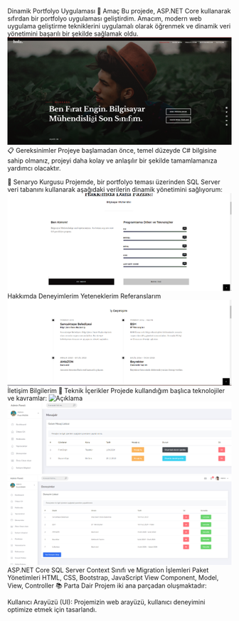 Dinamik Portfolyo Uygulaması
🎯 Amaç
Bu projede, ASP.NET Core kullanarak sıfırdan bir portfolyo uygulaması geliştirdim. Amacım, modern web uygulama geliştirme tekniklerini uygulamalı olarak öğrenmek ve dinamik veri yönetimini başarılı bir şekilde sağlamak oldu.
![Açıklama](images/ana_sayfa.png)
📋 Gereksinimler
Projeye başlamadan önce, temel düzeyde C# bilgisine sahip olmanız, projeyi daha kolay ve anlaşılır bir şekilde tamamlamanıza yardımcı olacaktır.

📑 Senaryo Kurgusu
Projemde, bir portfolyo teması üzerinden SQL Server veri tabanını kullanarak aşağıdaki verilerin dinamik yönetimini sağlıyorum:
![Açıklama](images/ana_sayfa2.png)
Hakkımda
Deneyimlerim
Yeteneklerim
Referanslarım
![Açıklama](images/ana_sayfa3.png)
İletişim Bilgilerim
🔧 Teknik İçerikler
Projede kullandığım başlıca teknolojiler ve kavramlar:
![Açıklama](images/panel1.png)
![Açıklama](images/panel2.png)
![Açıklama](images/panel3.png)
ASP.NET Core
SQL Server
Context Sınıfı ve Migration İşlemleri
Paket Yönetimleri
HTML, CSS, Bootstrap, JavaScript
View Component, Model, View, Controller
📚 Parta Dair
Projem iki ana parçadan oluşmaktadır:

Kullanıcı Arayüzü (UI): Projemizin web arayüzü, kullanıcı deneyimini optimize etmek için tasarlandı.
